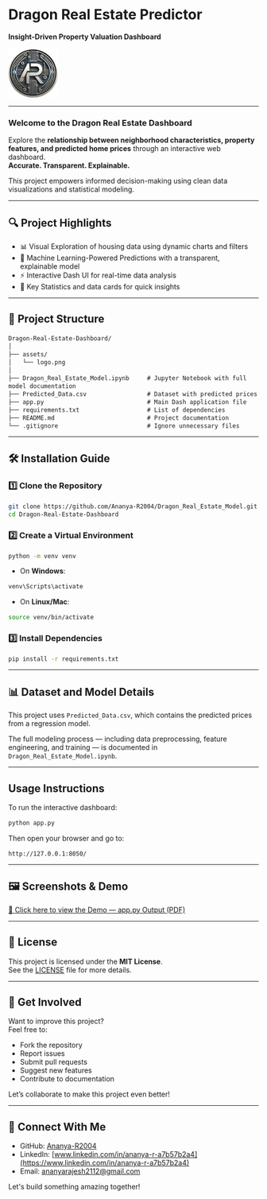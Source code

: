 # Dragon Real Estate Predictor

**Insight-Driven Property Valuation Dashboard**  

![Logo](assets/logo.png)

---

### Welcome to the Dragon Real Estate Dashboard

Explore the **relationship between neighborhood characteristics, property features, and predicted home prices** through an interactive web dashboard.  
**Accurate. Transparent. Explainable.**

This project empowers informed decision-making using clean data visualizations and statistical modeling.

---

## 🔍 Project Highlights

- 📊 Visual Exploration of housing data using dynamic charts and filters  
- 🤖 Machine Learning-Powered Predictions with a transparent, explainable model  
- ⚡ Interactive Dash UI for real-time data analysis  
- 📌 Key Statistics and data cards for quick insights  

---

## 📂 Project Structure

```
Dragon-Real-Estate-Dashboard/
│
├── assets/
│   └── logo.png
│
├── Dragon_Real_Estate_Model.ipynb     # Jupyter Notebook with full model documentation
├── Predicted_Data.csv                 # Dataset with predicted prices
├── app.py                             # Main Dash application file
├── requirements.txt                   # List of dependencies
├── README.md                          # Project documentation
└── .gitignore                         # Ignore unnecessary files
```

---

## 🛠️ Installation Guide

### 1️⃣ Clone the Repository

```bash
git clone https://github.com/Ananya-R2004/Dragon_Real_Estate_Model.git
cd Dragon-Real-Estate-Dashboard
```

### 2️⃣ Create a Virtual Environment

```bash
python -m venv venv
```

- On **Windows**:
```bash
venv\Scripts\activate
```
- On **Linux/Mac**:
```bash
source venv/bin/activate
```

### 3️⃣ Install Dependencies

```bash
pip install -r requirements.txt
```

---

## 📊 Dataset and Model Details

This project uses `Predicted_Data.csv`, which contains the predicted prices from a regression model.  

The full modeling process — including data preprocessing, feature engineering, and training — is documented in `Dragon_Real_Estate_Model.ipynb`.

---

## Usage Instructions

To run the interactive dashboard:

```bash
python app.py
```

Then open your browser and go to:

```
http://127.0.0.1:8050/
```

---

## 🖼️ Screenshots & Demo

[📄 Click here to view the Demo — app.py Output (PDF)](Model_Analysis_Demo.pdf)

---

## 📝 License

This project is licensed under the **MIT License**.  
See the [LICENSE](LICENSE) file for more details.

---

## 🤝 Get Involved

Want to improve this project?  
Feel free to:

- Fork the repository
- Report issues
- Submit pull requests
- Suggest new features
- Contribute to documentation

Let’s collaborate to make this project even better!

---

## 🔗 Connect With Me

-  GitHub: [Ananya-R2004](https://github.com/Ananya-R2004)  
-  LinkedIn: [www.linkedin.com/in/ananya-r-a7b57b2a4](https://www.linkedin.com/in/ananya-r-a7b57b2a4)  
-  Email: ananyarajesh2112@gmail.com

Let's build something amazing together!

